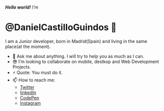 *__Hello world!__ I’m*
# @DanielCastilloGuindos 👋

I am a Junior developer, born in Madrid(Spain) and living in the same place(at the moment).

- 💬 Ask me about anything. I will try to help you as much as I can.
- 😎 I’m looking to collaborate on mobile, destkop and Web Development Projects.
- ⚡ Quote: You must do it.
- 📫 How to reach me:
  - [Twitter](https://twitter.com/DannyCastle96)
  - [linkedIn](https://es.linkedin.com/in/dcastilloguindos)
  - [CodePen](https://codepen.io/DanielCastilloGuindos)
  - [Instagram](https://www.instagram.com/DannyCastle96/)

<!---
DanielCastilloGuindos/DanielCastilloGuindos is a ✨ special ✨ repository because its `README.md` (this file) appears on your GitHub profile.
You can click the Preview link to take a look at your changes.
--->
